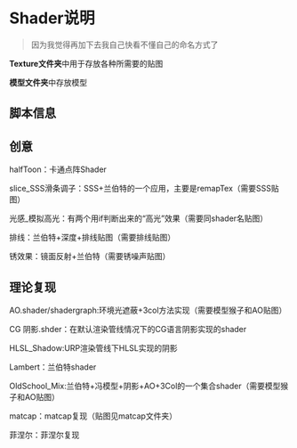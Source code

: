 # Shader说明

>  因为我觉得再加下去我自己快看不懂自己的命名方式了

**Texture文件夹**中用于存放各种所需要的贴图

**模型文件夹**中存放模型

## 脚本信息

## 创意

halfToon：卡通点阵Shader

slice_SSS滑条调子：SSS+兰伯特的一个应用，主要是remapTex（需要SSS贴图）

光感_模拟高光：有两个用if判断出来的“高光”效果（需要同shader名贴图）

排线：兰伯特+深度+排线贴图（需要排线贴图）

锈效果：镜面反射+兰伯特（需要锈噪声贴图）

## 理论复现

AO.shader/shadergraph:环境光遮蔽+3col方法实现（需要模型猴子和AO贴图）

CG 阴影.shder：在默认渲染管线情况下的CG语言阴影实现的shader

HLSL_Shadow:URP渲染管线下HLSL实现的阴影

Lambert：兰伯特shader

OldSchool_Mix:兰伯特+冯模型+阴影+AO+3Col的一个集合shader（需要模型猴子和AO贴图）

matcap：matcap复现（贴图见matcap文件夹）

菲涅尔：菲涅尔复现